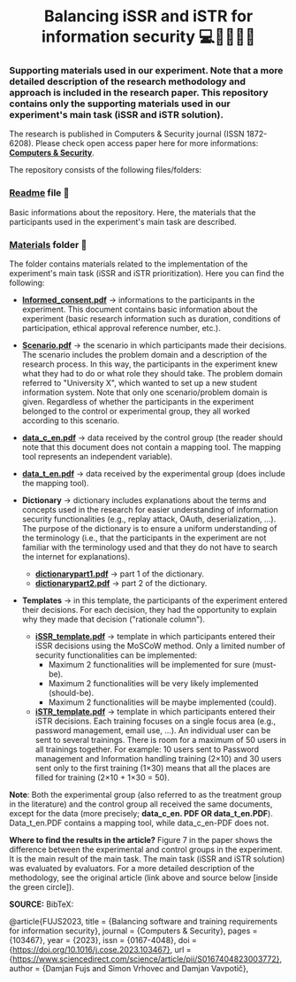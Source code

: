 <h1 align="center">
Balancing iSSR and iSTR for information security 💻🔐👨🏻‍💻
</h1> 

### Supporting materials used in our experiment. Note that a more detailed description of the research methodology and approach is included in the research paper. This repository contains only the supporting materials used in our experiment's main task (iSSR and iSTR solution).

The research is published in Computers & Security journal (ISSN 1872-6208). Please check open access paper here for more informations: **[Computers & Security](https://www.sciencedirect.com/science/article/pii/S0167404823003772)**. 

The repository consists of the following files/folders:

### [Readme](README.md) file 📜
Basic informations about the repository. Here, the materials that the participants used in the experiment's main task are described.

### [Materials](Materials) folder 📁

The folder contains materials related to the implementation of the experiment's main task (iSSR and iSTR prioritization). Here you can find the following:

- **[Informed_consent.pdf](Materials/Informed_consent.pdf)** -> informations to the participants in the experiment. This document contains basic information about the experiment (basic research information such as duration, conditions of participation, ethical approval reference number, etc.).
  
- **[Scenario.pdf](Materials/Scenario.pdf)** -> the scenario in which participants made their decisions. The scenario includes the problem domain and a description of the research process. In this way, the participants in the experiment knew what they had to do or what role they should take. The problem domain referred to "University X", which wanted to set up a new student information system. Note that only one scenario/problem domain is given. Regardless of whether the participants in the experiment belonged to the control or experimental group, they all worked according to this scenario.
  
- **[data_c_en.pdf](Materials/data_c_en.pdf)** -> data received by the control group (the reader should note that this document does not contain a mapping tool. The mapping tool represents an independent variable).
  
- **[data_t_en.pdf](Materials/data_t_en.pdf)** -> data received by the experimental group (does include the mapping tool).
  
- **Dictionary** -> dictionary includes explanations about the terms and concepts used in the research for easier understanding of information security functionalities (e.g., replay attack, OAuth, deserialization, ...). The purpose of the dictionary is to ensure a uniform understanding of the terminology (i.e., that the participants in the experiment are not familiar with the terminology used and that they do not have to search the internet for explanations).
  - **[dictionarypart1.pdf](Materials/dictionarypart1.pdf)** -> part 1 of the dictionary. 
  - **[dictionarypart2.pdf](Materials/dictionarypart2.pdf)** -> part 2 of the dictionary.
    
- **Templates** -> in this template, the participants of the experiment entered their decisions. For each decision, they had the opportunity to explain why they made that decision ("rationale column").
  - **[iSSR_template.pdf](Materials/iSSR_template.pdf)** -> template in which participants entered their iSSR decisions using the MoSCoW method. Only a limited number of security functionalities can be implemented:
    - Maximum 2 functionalities will be implemented for sure (must-be).
    - Maximum 2 functionalities will be very likely implemented (should-be).
    - Maximum 2 functionalities will be maybe implemented (could).
  - **[iSTR_template.pdf](Materials/iSTR_template.pdf)** -> template in which participants entered their iSTR decisions. Each training focuses on a single focus area (e.g., password management, email use, ...). An individual user can be sent to several trainings. There is room for a maximum of 50 users in all trainings together. For example: 10 users sent to Password management and Information handling training (2×10) and 30 users sent only to the first training (1×30) means that all the places are filled for training (2×10 + 1×30 = 50).

**Note**: Both the experimental group (also referred to as the treatment group in the literature) and the control group all received the same documents, except for the data (more precisely; **data_c_en. PDF OR data_t_en.PDF**). Data_t_en.PDF contains a mapping tool, while data_c_en-PDF does not. 

**Where to find the results in the article?**
Figure 7 in the paper shows the difference between the experimental and control groups in the experiment. It is the main result of the main task. The main task (iSSR and iSTR solution) was evaluated by evaluators. For a more detailed description of the methodology, see the original article (link above and source below [inside the green circle]).

**SOURCE:** 
BibTeX: 

@article{FUJS2023,
title = {Balancing software and training requirements for information security},
journal = {Computers & Security},
pages = {103467},
year = {2023},
issn = {0167-4048},
doi = {https://doi.org/10.1016/j.cose.2023.103467},
url = {https://www.sciencedirect.com/science/article/pii/S0167404823003772},
author = {Damjan Fujs and Simon Vrhovec and Damjan Vavpotič},

